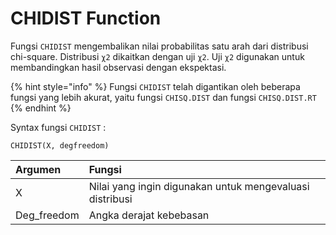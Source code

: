 # CHIDIST Function

Fungsi `CHIDIST` mengembalikan nilai probabilitas satu arah dari distribusi chi-square. Distribusi `χ2` dikaitkan dengan uji `χ2`. Uji `χ2` digunakan untuk membandingkan hasil observasi dengan ekspektasi.

{% hint style="info" %}
Fungsi `CHIDIST` telah digantikan oleh beberapa fungsi yang lebih akurat, yaitu fungsi `CHISQ.DIST` dan fungsi `CHISQ.DIST.RT`
{% endhint %}

Syntax fungsi `CHIDIST` :

```text
CHIDIST(X, degfreedom)
```

| Argumen | Fungsi |
| :--- | :--- |
| X | Nilai yang ingin digunakan untuk mengevaluasi distribusi |
| Deg\_freedom | Angka derajat kebebasan |

